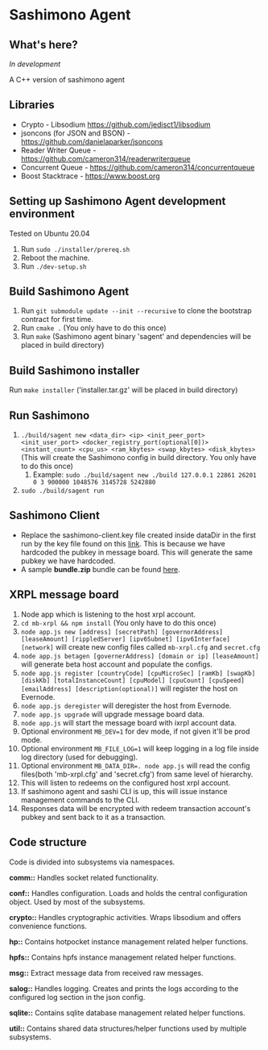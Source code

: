 # Sashimono Agent

## What's here?

_In development_

A C++ version of sashimono agent

## Libraries

- Crypto - Libsodium https://github.com/jedisct1/libsodium
- jsoncons (for JSON and BSON) - https://github.com/danielaparker/jsoncons
- Reader Writer Queue - https://github.com/cameron314/readerwriterqueue
- Concurrent Queue - https://github.com/cameron314/concurrentqueue
- Boost Stacktrace - https://www.boost.org

## Setting up Sashimono Agent development environment

Tested on Ubuntu 20.04

1. Run `sudo ./installer/prereq.sh`
1. Reboot the machine.
1. Run `./dev-setup.sh`

## Build Sashimono Agent

1. Run `git submodule update --init --recursive` to clone the bootstrap contract for first time.
1. Run `cmake .` (You only have to do this once)
1. Run `make` (Sashimono agent binary 'sagent' and dependencies will be placed in build directory)

## Build Sashimono installer

Run `make installer` ('installer.tar.gz' will be placed in build directory)

## Run Sashimono

1. `./build/sagent new <data_dir> <ip> <init_peer_port> <init_user_port> <docker_registry_port(optional[0])> <instant_count> <cpu_us> <ram_kbytes> <swap_kbytes> <disk_kbytes>` (This will create the Sashimono config in build directory. You only have to do this once)
   1. Example: `sudo ./build/sagent new ./build 127.0.0.1 22861 26201 0 3 900000 1048576 3145728 5242880`
1. `sudo ./build/sagent run`

## Sashimono Client

- Replace the sashimono-client.key file created inside dataDir in the first run by the key file found on this [link](https://geveoau.sharepoint.com/:u:/g/EX5U8SxYyM5Anyq2rAcMXtkBEOO_XWT7hCo30SGIsDAyLg?e=LycwQx). This is because we have hardcoded the pubkey in message board. This will generate the same pubkey we have hardcoded.
- A sample **bundle.zip** bundle can be found [here](https://geveoau.sharepoint.com/:u:/g/EdurCbuttzdCnuQCyIb0SKEBWq4j9LKdgAIjJvt3zwueew?e=lPYfMG).

## XRPL message board

1. Node app which is listening to the host xrpl account.
1. `cd mb-xrpl && npm install` (You only have to do this once)
1. `node app.js new [address] [secretPath] [governorAddress] [leaseAmount] [rippledServer] [ipv6Subnet] [ipv6Interface] [network]` will create new config files called `mb-xrpl.cfg` and `secret.cfg`
1. `node app.js betagen [governerAddress] [domain or ip] [leaseAmount]` will generate beta host account and populate the configs.
1. `node app.js register [countryCode] [cpuMicroSec] [ramKb] [swapKb] [diskKb] [totalInstanceCount] [cpuModel] [cpuCount] [cpuSpeed] [emailAddress] [description(optional)]` will register the host on Evernode.
1. `node app.js deregister` will deregister the host from Evernode.
1. `node app.js upgrade` will upgrade message board data.
1. `node app.js` will start the message board with ixrpl account data.
1. Optional environment `MB_DEV=1` for dev mode, if not given it'll be prod mode.
1. Optional environment `MB_FILE_LOG=1` will keep logging in a log file inside log directory (used for debugging).
1. Optional environment `MB_DATA_DIR=. node app.js` will read the config files(both 'mb-xrpl.cfg' and 'secret.cfg') from same level of hierarchy.
1. This will listen to redeems on the configured host xrpl account.
1. If sashimono agent and sashi CLI is up, this will issue instance management commands to the CLI.
1. Responses data will be encrypted with redeem transaction account's pubkey and sent back to it as a transaction.

## Code structure

Code is divided into subsystems via namespaces.

**comm::** Handles socket related functionality.

**conf::** Handles configuration. Loads and holds the central configuration object. Used by most of the subsystems.

**crypto::** Handles cryptographic activities. Wraps libsodium and offers convenience functions.

**hp::** Contains hotpocket instance management related helper functions.

**hpfs::** Contains hpfs instance management related helper functions.

**msg::** Extract message data from received raw messages.

**salog::** Handles logging. Creates and prints the logs according to the configured log section in the json config.

**sqlite::** Contains sqlite database management related helper functions.

**util::** Contains shared data structures/helper functions used by multiple subsystems.
